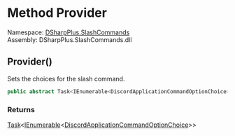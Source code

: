 # Method Provider

Namespace: [DSharpPlus.SlashCommands](DSharpPlus.SlashCommands.md)  
Assembly: DSharpPlus.SlashCommands.dll

## <a id="DSharpPlus_SlashCommands_ChoiceProvider_Provider"></a>Provider\(\)

Sets the choices for the slash command.

```csharp
public abstract Task<IEnumerable<DiscordApplicationCommandOptionChoice>> Provider()
```

### Returns

[Task](https://learn.microsoft.com/dotnet/api/system.threading.tasks.task\-1)<[IEnumerable](https://learn.microsoft.com/dotnet/api/system.collections.generic.ienumerable\-1)<[DiscordApplicationCommandOptionChoice](DSharpPlus.Entities.DiscordApplicationCommandOptionChoice.md)\>\>

